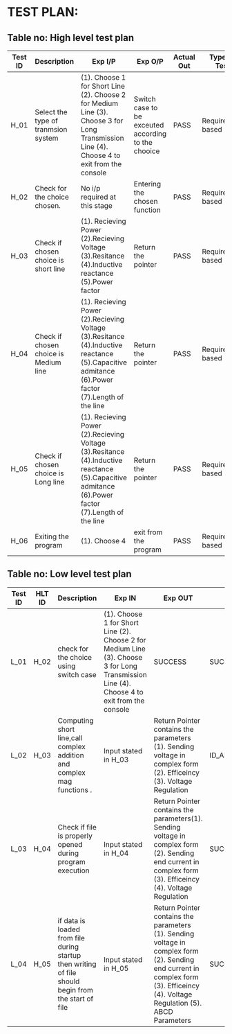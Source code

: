 # TEST PLAN:

## Table no: High level test plan

| **Test ID** | **Description**                                              | **Exp I/P** | **Exp O/P** | **Actual Out** |**Type Of Test**  |    
|-------------|--------------------------------------------------------------|------------|-------------|----------------|------------------|
|  H_01       | Select the type of tranmsion system                         | (1). Choose 1 for Short Line  (2). Choose 2 for Medium Line (3). Choose 3 for Long Transmission Line (4). Choose 4 to exit from the console | Switch case to be exceuted according to the chooice | PASS | Requirement based|
|  H_02   |Check for the choice chosen.| No i/p required at this stage| Entering the chosen function  |PASS|Requirement based |
| H_03 | Check if chosen choice is short line  | (1). Recieving Power (2).Recieving Voltage (3).Resitance (4).Inductive reactance (5).Power factor | Return the pointer | PASS | Requirement based |
| H_04 | Check if chosen choice is Medium line| (1). Recieving Power (2).Recieving Voltage (3).Resitance (4).Inductive reactance (5).Capacitive admitance (6).Power factor (7).Length of the line  | Return the pointer | PASS | Requirement based |
| H_05 | Check if chosen choice is Long line| (1). Recieving Power (2).Recieving Voltage (3).Resitance (4).Inductive reactance (5).Capacitive admitance (6).Power factor (7).Length of the line  | Return the pointer |PASS | Requirement based |
| H_06 | Exiting the program| (1). Choose 4 | exit from the program| PASS| Requirement based |




## Table no: Low level test plan

| **Test ID** | **HLT ID** | **Description**                                              | **Exp IN** | **Exp OUT** | **Actual Out** |**Type Of Test**  |    
|-------------|-----|--------------------------------------------------------------|------------|-------------|----------------|------------------|
|  L_01       |H_02|check for the choice using switch case | (1). Choose 1 for Short Line  (2). Choose 2 for Medium Line (3). Choose 3 for Long Transmission Line (4). Choose 4 to exit from the console| SUCCESS | SUCCESS |Requirement based |
|  L_02    |H_03|Computing short line,call complex addition and complex mag functions .|Input stated in H_03| Return Pointer contains the parameters (1). Sending voltage in complex form (2). Efficeincy (3). Voltage Regulation |ID_ALREADY_EXISTS|Requirement based|
|  L_03       |H_04|Check if file is properly opened during program execution| Input stated in H_04|Return Pointer contains the parameters(1). Sending voltage in complex form (2). Sending end current in complex form (3). Efficeincy (4). Voltage Regulation | SUCCESS |Requirement based|
|  L_04       |H_05|if data is loaded from file during startup then writing of file should begin from the start of file |Input stated in H_05|Return Pointer contains the parameters (1). Sending voltage in complex form (2). Sending end current in complex form (3). Efficeincy (4). Voltage Regulation (5). ABCD Parameters| SUCCESS |Requirement basedl|
